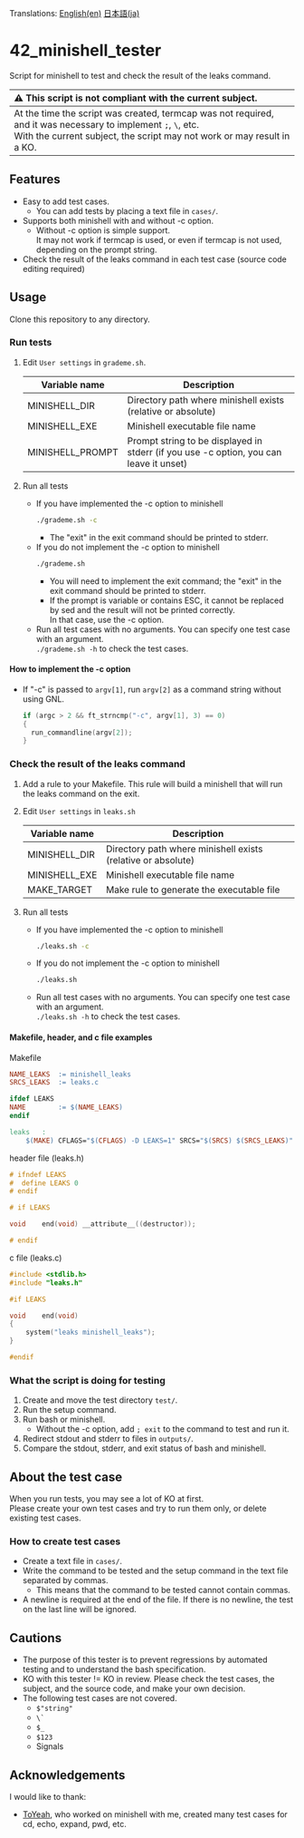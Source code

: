 Translations: [English(en)](README.md) [日本語(ja)](README.ja.md)

# 42_minishell_tester

Script for minishell to test and check the result of the leaks command.

|:warning: This script is not compliant with the current subject.|
|:----|
|At the time the script was created, termcap was not required, and it was necessary to implement `;`, `\`, etc.<br>With the current subject, the script may not work or may result in a KO.|

## Features
- Easy to add test cases.
  - You can add tests by placing a text file in `cases/`.
- Supports both minishell with and without -c option.
  - Without -c option is simple support.  
    It may not work if termcap is used, or even if termcap is not used, depending on the prompt string.
- Check the result of the leaks command in each test case (source code editing required)

## Usage

Clone this repository to any directory.

### Run tests

1. Edit `User settings` in `grademe.sh`.

   |Variable name|Description|
   |--|--|
   |MINISHELL_DIR|Directory path where minishell exists (relative or absolute)|
   |MINISHELL_EXE|Minishell executable file name|
   |MINISHELL_PROMPT|Prompt string to be displayed in stderr (if you use -c option, you can leave it unset)|

1. Run all tests
   - If you have implemented the -c option to minishell
     ```bash
     ./grademe.sh -c
     ```
     - The "exit" in the exit command should be printed to stderr.
   - If you do not implement the -c option to minishell
     ```bash
     ./grademe.sh
     ```
     - You will need to implement the exit command; the "exit" in the exit command should be printed to stderr.
     - If the prompt is variable or contains ESC, it cannot be replaced by sed and the result will not be printed correctly.  
       In that case, use the -c option.
   - Run all test cases with no arguments. You can specify one test case with an argument.  
     `./grademe.sh -h` to check the test cases.

#### How to implement the -c option

- If "-c" is passed to `argv[1]`, run `argv[2]` as a command string without using GNL.
  ```c
  if (argc > 2 && ft_strncmp("-c", argv[1], 3) == 0)
  {
    run_commandline(argv[2]);
  }
  ```

### Check the result of the leaks command

1. Add a rule to your Makefile. This rule will build a minishell that will run the leaks command on the exit.
1. Edit `User settings` in `leaks.sh`

   |Variable name|Description|
   |--|--|
   |MINISHELL_DIR|Directory path where minishell exists (relative or absolute)|
   |MINISHELL_EXE|Minishell executable file name|
   |MAKE_TARGET|Make rule to generate the executable file|

1. Run all tests
   - If you have implemented the -c option to minishell
     ```bash
     ./leaks.sh -c
     ```
   - If you do not implement the -c option to minishell
     ```bash
     ./leaks.sh
     ```
   - Run all test cases with no arguments. You can specify one test case with an argument.  
     `./leaks.sh -h` to check the test cases.

#### Makefile, header, and c file examples

Makefile
```Makefile
NAME_LEAKS	:= minishell_leaks
SRCS_LEAKS	:= leaks.c

ifdef LEAKS
NAME		:= $(NAME_LEAKS)
endif

leaks	:
	$(MAKE) CFLAGS="$(CFLAGS) -D LEAKS=1" SRCS="$(SRCS) $(SRCS_LEAKS)" LEAKS=TRUE
```

header file (leaks.h)
```h
# ifndef LEAKS
#  define LEAKS 0
# endif

# if LEAKS

void	end(void) __attribute__((destructor));

# endif
```
c file (leaks.c)
```c
#include <stdlib.h>
#include "leaks.h"

#if LEAKS

void	end(void)
{
	system("leaks minishell_leaks");
}

#endif
```

### What the script is doing for testing

1. Create and move the test directory `test/`.
1. Run the setup command.
1. Run bash or minishell.
   - Without the -c option, add `; exit` to the command to test and run it.
1. Redirect stdout and stderr to files in `outputs/`.
1. Compare the stdout, stderr, and exit status of bash and minishell.

## About the test case

When you run tests, you may see a lot of KO at first.  
Please create your own test cases and try to run them only, or delete existing test cases.

### How to create test cases
- Create a text file in `cases/`.
- Write the command to be tested and the setup command in the text file separated by commas.
  - This means that the command to be tested cannot contain commas.
- A newline is required at the end of the file. If there is no newline, the test on the last line will be ignored.

## Cautions
- The purpose of this tester is to prevent regressions by automated testing and to understand the bash specification.
- KO with this tester != KO in review. Please check the test cases, the subject, and the source code, and make your own decision.
- The following test cases are not covered.
  - `$"string"`
  - `` \` ``
  - `$_`
  - `$123`
  - Signals

## Acknowledgements
I would like to thank:
- [ToYeah](https://github.com/ToYeah), who worked on minishell with me, created many test cases for cd, echo, expand, pwd, etc.
